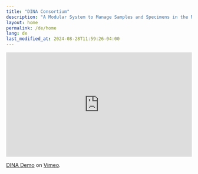 ```yaml
---
title: "DINA Consortium"
description: "A Modular System to Manage Samples and Specimens in the Natural Sciences"
layout: home
permalink: /de/home
lang: de
last_modified_at: 2024-08-28T11:59:26-04:00
---
```


<div style="padding:56.25% 0 0 0;position:relative;"><iframe src="https://player.vimeo.com/video/1001642789?h=391d411fab" style="position:absolute;top:0;left:0;width:100%;height:100%;" frameborder="0" allow="autoplay; fullscreen; picture-in-picture" allowfullscreen></iframe></div><script src="https://player.vimeo.com/api/player.js"></script>
<p><a href="https://vimeo.com/1001642789">DINA Demo</a> on <a href="https://vimeo.com">Vimeo</a>.</p>